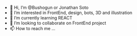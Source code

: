 - 👋 Hi, I’m @Bushogun or Jonathan Soto
- 👀 I’m interested in FrontEnd, design, bots, 3D and illustration
- 🌱 I’m currently learning REACT
- 💞️ I’m looking to collaborate on FrontEnd project
- 📫 How to reach me ...

<!---
Bushogun/Bushogun is a ✨ special ✨ repository because its `README.md` (this file) appears on your GitHub profile.
You can click the Preview link to take a look at your changes.
--->
